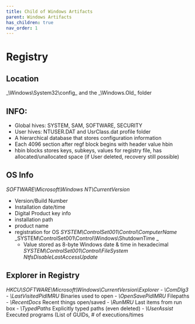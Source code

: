 ```yaml
---
title: Child of Windows Artifacts
parent: Windows Artifacts
has_children: true
nav_order: 1
---
```


# Registry

## Location
_\Windows\System32\config\_ and the _\Windows.Old\_ folder

## INFO: 
- Global hives: SYSTEM, SAM, SOFTWARE, SECURITY
- User hives: NTUSER.DAT and UsrClass.dat profile folder
- A hierarchical database that stores configuration information
- Each 4096 section after regf block begins with header value hbin
- hbin blocks stores keys, subkeys, values for registry file, has allocated/unallocated space (if User deleted, recovery still possible)

## OS Info
_SOFTWARE\Microsoft\Windows NT\CurrentVersion_
- Version/Build Number
- Installation date/time
- Digital Product key info
- installation path
- product name
- registration for OS
_SYSTEM\ControlSet001\Control\ComputerName_
_SYSTEM\ControlSet001\Control\Windows\ShutdownTime _
    - Value stored as 8-byte Windows date & time in hexadecimal
_SYSTEM\ControlSet001\Control\FileSystem NtfsDisableLastAccessUpdate_

## Explorer in Registry
_HKCU\SOFTWARE\Microsoft\Windows\CurrentVersion\Explorer_
    - _\ComDlg3_
        - _\LastVisitedPidlMRU_		Binaries used to open
        - _\OpenSavePidlMRU_		Filepaths
    - _\RecentDocs_				    Recent things open/saved
    - _\RunMRU_				        Last items from run box
    - _\TypedPaths_				    Explicitly typed paths (even deleted)
    - _\UserAssist_				    Executed programs (List of GUIDs, # of executions/times
